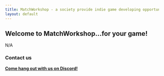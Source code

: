 ```yaml
---
title: MatchWorkshop - a society provide indie game developing opportunities
layout: default
---
```


## Welcome to MatchWorkshop...for your game!

N/A

### Contact us

<a class="btn btn-warning" href="https://discord.com/invite/Nm78RDNM"><strong>Come hang out with us on Discord!</strong></a>
